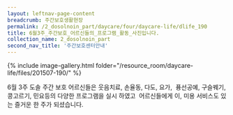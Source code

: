 ```yaml
--- 
layout: leftnav-page-content 
breadcrumb: 주간보호생활현장 
permalink: /2_dosolnoin_part/daycare/four/daycare-life/dlife_190
title: 6월3주_주간보호_어르신들의_프로그램_활동_사진입니다.
collection_name: 2_dosolnoin_part
second_nav_title: '주간보호센터안내' 
---
```

{% include image-gallery.html folder="/resource_room/daycare-life/files/201507-190/" %}








6월 3주 도솔 주간 보호 어르신들은 웃음치료, 손율동, 다도, 요가,  퓽선공예, 구슬꿰기, 콩고르기, 민요등의 다양한 프로그램을 실시 하였고  어르신들에게 이, 미용 서비스도 있는 즐거운 한 주가 되셨습니다.